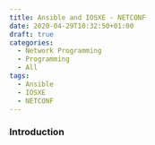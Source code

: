 ```yaml
---
title: Ansible and IOSXE - NETCONF
date: 2020-04-29T10:32:50+01:00
draft: true
categories:
  - Network Programming
  - Programming
  - All
tags:
  - Ansible
  - IOSXE
  - NETCONF
---
```

### Introduction
